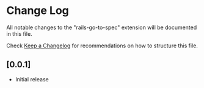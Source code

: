# Change Log

All notable changes to the "rails-go-to-spec" extension will be documented in this file.

Check [Keep a Changelog](http://keepachangelog.com/) for recommendations on how to structure this file.

## [0.0.1]

- Initial release